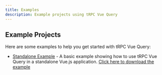 ```yaml
---
title: Examples
description: Example projects using tRPC Vue Query
---
```


## Example Projects

Here are some examples to help you get started with tRPC Vue Query:

- [Standalone Example](https://github.com/falcondev-oss/trpc-vue-query/tree/master/examples/standalone) - A basic example showing how to use tRPC Vue Query in a standalone Vue.js application. [Click here to download the example](http://download-directory.github.io/?url=https%3A%2F%2Fgithub.com%2Ffalcondev-oss%2Ftrpc-vue-query%2Ftree%2Fmaster%2Fexamples%2Fstandalone)
